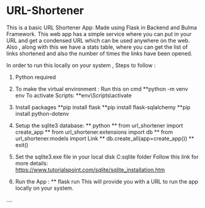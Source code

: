 # URL-Shortener

This is a basic URL Shortener App: 
Made using Flask in Backend and Bulma Framework.
This web app has a simple service where you can put in your URL and get a condensed URL which can be used anywhere on the web.
Also , along with this we have a stats table, where you can get the list of links shortened and also the number of times the links have been opened.

In order to run this locally on your system , Steps to follow :

1. Python required

2. To make the virtual environment : Run this on cmd
**python -m venv env 
To activate Scripts:
**env\Scripts\activate

3. Install packages
**pip install flask
**pip install flask-sqlalchemy
**pip install python-dotenv

4. Setup the sqlite3 database:
** python
** from url_shortener import create_app
** from url_shortener.extensions import db
** from url_shortener.models import Link
** db.create_all(app=create_app())
** exit()

5. Set the sqlite3.exe file in your local disk C:sqlite folder
Follow this link for  more details:
https://www.tutorialspoint.com/sqlite/sqlite_installation.htm

6. Run the App :
** flask run
This will provide you with a URL to run the app locally on your system.

....
